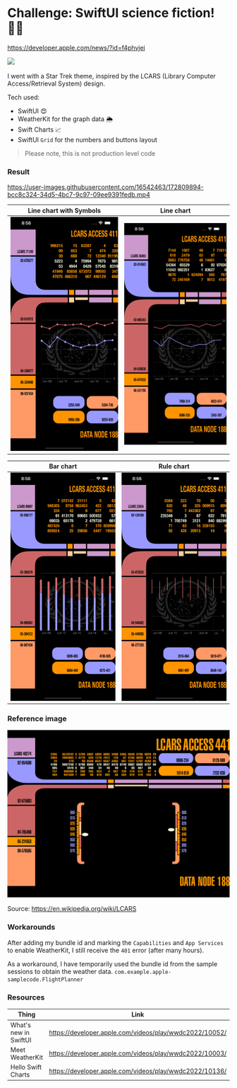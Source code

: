 # Challenge: SwiftUI science fiction! 🖖🏻

https://developer.apple.com/news/?id=f4phvjei

![](https://upload.wikimedia.org/wikipedia/en/8/88/Star_Trek_PADD.jpg?20180101012719)

I went with a Star Trek theme, inspired by the LCARS (Library Computer Access/Retrieval System) design.

Tech used:
- SwiftUI 😍
- WeatherKit for the graph data 🌦
- Swift Charts 📈
- SwiftUI `Grid` for the numbers and buttons layout

> Please note, this is not production level code

### Result

https://user-images.githubusercontent.com/16542463/172809894-bcc8c324-34d5-4bc7-9c97-09ee9391fedb.mp4

Line chart with Symbols | Line chart
--|--
<img src="images/lineSymbols.png"> | <img src="images/linePlain.png">

Bar chart | Rule chart
--|--
<img src="images/bar.png"> | <img src="images/rule.png">

### Reference image

<img src="images/reference.png">

Source: https://en.wikipedia.org/wiki/LCARS

### Workarounds

After adding my bundle id and marking the `Capabilities` and `App Services` to enable WeatherKit, I still receive the `401` error (after many hours).

As a workaround, I have temporarily used the bundle id from the sample sessions to obtain the weather data. `com.example.apple-samplecode.FlightPlanner`

### Resources

Thing | Link
--|--
What's new in SwiftUI | https://developer.apple.com/videos/play/wwdc2022/10052/
Meet WeatherKit | https://developer.apple.com/videos/play/wwdc2022/10003/
Hello Swift Charts | https://developer.apple.com/videos/play/wwdc2022/10136/

